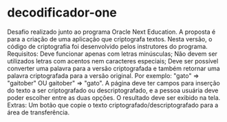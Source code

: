 # decodificador-one
Desafio realizado junto ao programa Oracle Next Education. A proposta é para a criação de uma aplicação que criptografa textos. Nesta versão, o código de criptografia foi desenvolvido pelos instrutores do programa.  Requisitos:  Deve funcionar apenas com letras minúsculas; Não devem ser utilizados letras com acentos nem caracteres especiais; Deve ser possível converter uma palavra para a versão criptografada e também retornar uma palavra criptografada para a versão original. Por exemplo: "gato" => "gaitober" OU gaitober" => "gato". A página deve ter campos para inserção do texto a ser criptografado ou descriptografado, e a pessoa usuária deve poder escolher entre as duas opções. O resultado deve ser exibido na tela.  Extras:  Um botão que copie o texto criptografado/descriptografado para a área de transferência.
